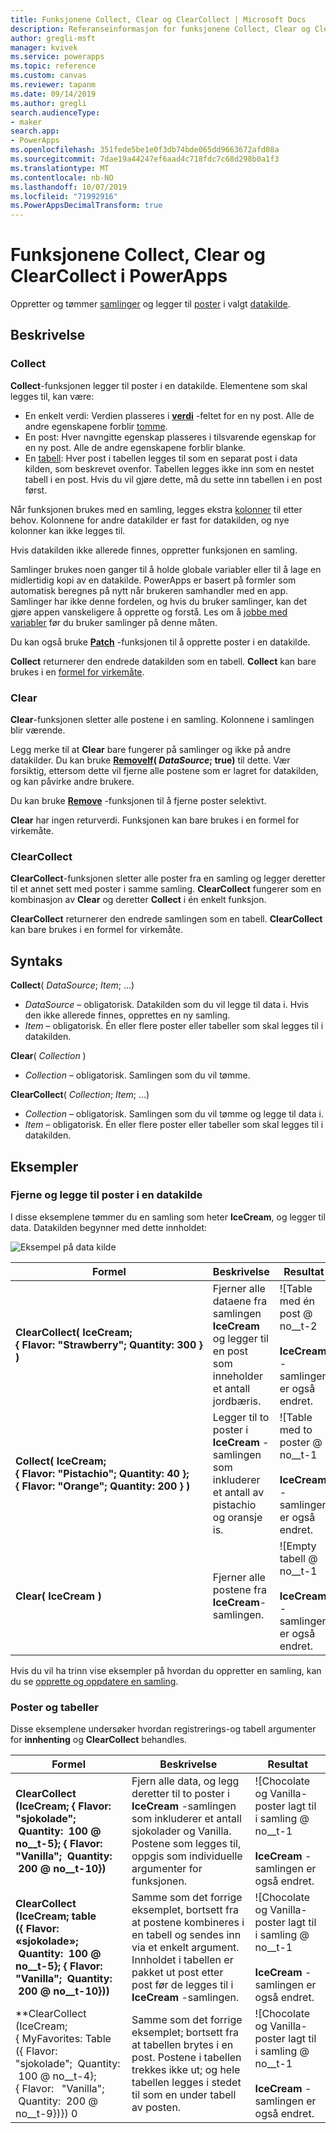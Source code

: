 ```yaml
---
title: Funksjonene Collect, Clear og ClearCollect | Microsoft Docs
description: Referanseinformasjon for funksjonene Collect, Clear og ClearCollect i PowerApps, inkludert syntaks og eksempler
author: gregli-msft
manager: kvivek
ms.service: powerapps
ms.topic: reference
ms.custom: canvas
ms.reviewer: tapanm
ms.date: 09/14/2019
ms.author: gregli
search.audienceType:
- maker
search.app:
- PowerApps
ms.openlocfilehash: 351fede5be1e0f3db74bde065dd9663672afd08a
ms.sourcegitcommit: 7dae19a44247ef6aad4c718fdc7c68d298b0a1f3
ms.translationtype: MT
ms.contentlocale: nb-NO
ms.lasthandoff: 10/07/2019
ms.locfileid: "71992916"
ms.PowerAppsDecimalTransform: true
---
```

# <a name="collect-clear-and-clearcollect-functions-in-powerapps"></a>Funksjonene Collect, Clear og ClearCollect i PowerApps

Oppretter og tømmer [samlinger](../working-with-data-sources.md#collections) og legger til [poster](../working-with-tables.md#records) i valgt [datakilde](../working-with-data-sources.md).

## <a name="description"></a>Beskrivelse

### <a name="collect"></a>Collect

**Collect**-funksjonen legger til poster i en datakilde. Elementene som skal legges til, kan være:

- En enkelt verdi: Verdien plasseres i **[verdi](function-value.md)** -feltet for en ny post.  Alle de andre egenskapene forblir [tomme](function-isblank-isempty.md).
- En post: Hver navngitte egenskap plasseres i tilsvarende egenskap for en ny post.  Alle de andre egenskapene forblir blanke.
- En [tabell](../working-with-tables.md): Hver post i tabellen legges til som en separat post i data kilden, som beskrevet ovenfor. Tabellen legges ikke inn som en nestet tabell i en post. Hvis du vil gjøre dette, må du sette inn tabellen i en post først.

Når funksjonen brukes med en samling, legges ekstra [kolonner](../working-with-tables.md#columns) til etter behov. Kolonnene for andre datakilder er fast for datakilden, og nye kolonner kan ikke legges til.  

Hvis datakilden ikke allerede finnes, oppretter funksjonen en samling.

Samlinger brukes noen ganger til å holde globale variabler eller til å lage en midlertidig kopi av en datakilde. PowerApps er basert på formler som automatisk beregnes på nytt når brukeren samhandler med en app. Samlinger har ikke denne fordelen, og hvis du bruker samlinger, kan det gjøre appen vanskeligere å opprette og forstå. Les om å [jobbe med variabler](../working-with-variables.md) før du bruker samlinger på denne måten.

Du kan også bruke **[Patch](function-patch.md)** -funksjonen til å opprette poster i en datakilde.

**Collect** returnerer den endrede datakilden som en tabell.  **Collect** kan bare brukes i en [formel for virkemåte](../working-with-formulas-in-depth.md).

### <a name="clear"></a>Clear

**Clear**-funksjonen sletter alle postene i en samling.  Kolonnene i samlingen blir værende.

Legg merke til at **Clear** bare fungerer på samlinger og ikke på andre datakilder.  Du kan bruke **[RemoveIf](function-remove-removeif.md)( *DataSource*; true)** til dette.  Vær forsiktig, ettersom dette vil fjerne alle postene som er lagret for datakilden, og kan påvirke andre brukere.

Du kan bruke **[Remove](function-remove-removeif.md)** -funksjonen til å fjerne poster selektivt.

**Clear** har ingen returverdi.  Funksjonen kan bare brukes i en formel for virkemåte.

### <a name="clearcollect"></a>ClearCollect

**ClearCollect**-funksjonen sletter alle poster fra en samling og legger deretter til et annet sett med poster i samme samling.  **ClearCollect** fungerer som en kombinasjon av **Clear** og deretter **Collect** i én enkelt funksjon.

**ClearCollect** returnerer den endrede samlingen som en tabell.  **ClearCollect** kan bare brukes i en formel for virkemåte.

## <a name="syntax"></a>Syntaks

**Collect**( *DataSource*; *Item*; ...)

* *DataSource* – obligatorisk. Datakilden som du vil legge til data i.  Hvis den ikke allerede finnes, opprettes en ny samling.
* *Item* – obligatorisk.  Én eller flere poster eller tabeller som skal legges til i datakilden.  

**Clear**( *Collection* )

* *Collection* – obligatorisk. Samlingen som du vil tømme.

**ClearCollect**( *Collection*; *Item*; ...)

* *Collection* – obligatorisk. Samlingen som du vil tømme og legge til data i.
* *Item* – obligatorisk.  Én eller flere poster eller tabeller som skal legges til i datakilden.  

## <a name="examples"></a>Eksempler

### <a name="clearing-and-adding-records-to-a-data-source"></a>Fjerne og legge til poster i en datakilde

I disse eksemplene tømmer du en samling som heter **IceCream**, og legger til data. Datakilden begynner med dette innholdet:

![Eksempel på data kilde](media/function-clear-collect-clearcollect/icecream.png)

| Formel | Beskrivelse | Resultat |
| --- | --- | --- |
| **ClearCollect( IceCream; {&nbsp;Flavor:&nbsp;"Strawberry";&nbsp;Quantity:&nbsp;300&nbsp;} )** |Fjerner alle dataene fra samlingen **IceCream** og legger til en post som inneholder et antall jordbæris. |<style>img {Max-Width: none}</style> ![Table med én post @ no__t-2<br><br>**IceCream** -samlingen er også endret. |
| **Collect( IceCream; {&nbsp;Flavor:&nbsp;"Pistachio";&nbsp;Quantity:&nbsp;40&nbsp;}; {&nbsp;Flavor:&nbsp;"Orange";&nbsp;Quantity:&nbsp;200&nbsp;}  )** |Legger til to poster i **IceCream** -samlingen som inkluderer et antall av pistachio og oransje is. |![Table med to poster @ no__t-1<br><br>**IceCream** -samlingen er også endret. |
| **Clear( IceCream )** |Fjerner alle postene fra **IceCream**-samlingen. |![Empty tabell @ no__t-1<br><br>**IceCream** -samlingen er også endret. |

Hvis du vil ha trinn vise eksempler på hvordan du oppretter en samling, kan du se [opprette og oppdatere en samling](../create-update-collection.md).

### <a name="records-and-tables"></a>Poster og tabeller

Disse eksemplene undersøker hvordan registrerings-og tabell argumenter for **innhenting** og **ClearCollect** behandles.

| Formel | Beskrivelse | Resultat |
| --- | --- | --- |
| **ClearCollect (IceCream; {&nbsp;Flavor: &nbsp; "sjokolade"; &nbsp;Quantity: &nbsp;100 @ no__t-5}; {&nbsp;Flavor: &nbsp; "Vanilla"; &nbsp;Quantity: &nbsp;200 @ no__t-10})** | Fjern alle data, og legg deretter til to poster i **IceCream** -samlingen som inkluderer et antall sjokolader og Vanilla.  Postene som legges til, oppgis som individuelle argumenter for funksjonen.| ![Chocolate og Vanilla-poster lagt til i samling @ no__t-1 <br><br>**IceCream** -samlingen er også endret. |
| **ClearCollect (IceCream; table ({&nbsp;Flavor: &nbsp; «sjokolade»; &nbsp;Quantity: &nbsp;100 @ no__t-5}; {&nbsp;Flavor: &nbsp; "Vanilla"; &nbsp;Quantity: &nbsp;200 @ no__t-10}))** | Samme som det forrige eksemplet, bortsett fra at postene kombineres i en tabell og sendes inn via et enkelt argument. Innholdet i tabellen er pakket ut post etter post før de legges til i **IceCream** -samlingen. | ![Chocolate og Vanilla-poster lagt til i samling @ no__t-1<br><br>**IceCream** -samlingen er også endret. |
| **ClearCollect (IceCream; <br> {&nbsp;MyFavorites: Table ({&nbsp;Flavor: &nbsp; "sjokolade"; &nbsp;Quantity: &nbsp;100 @ no__t-4}; {&nbsp;Flavor: &nbsp; "Vanilla"; &nbsp;Quantity: &nbsp;200 @ no__t-9})}) 0 | Samme som det forrige eksemplet; bortsett fra at tabellen brytes i en post.  Postene i tabellen trekkes ikke ut; og hele tabellen legges i stedet til som en under tabell av posten. | ![Chocolate og Vanilla-poster lagt til i samling @ no__t-1<br><br>**IceCream** -samlingen er også endret. |


